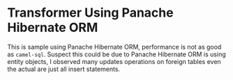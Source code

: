 # Transformer Using Panache Hibernate ORM

This is sample using Panache Hibernate ORM, performance is not as good as `camel-sql`. Suspect this could be due to Panache Hibernate ORM is using entity objects, I observed many updates operations on foreign tables even the actual are just all insert statements.